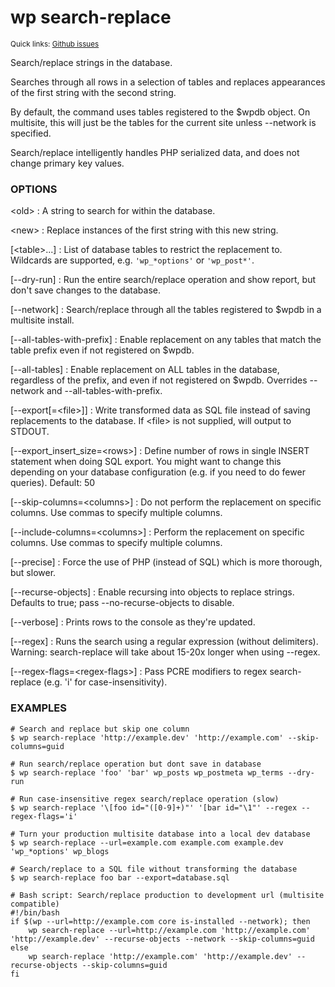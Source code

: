 # wp search-replace

<small>Quick links: <a href="https://github.com/issues?q=is%3Aopen+label%3Acommand%3Asearch-replace+sort%3Aupdated-desc+org%3Awp-cli">Github issues</a></small>

Search/replace strings in the database.

Searches through all rows in a selection of tables and replaces
appearances of the first string with the second string.

By default, the command uses tables registered to the $wpdb object. On
multisite, this will just be the tables for the current site unless
\--network is specified.

Search/replace intelligently handles PHP serialized data, and does not
change primary key values.

### OPTIONS

&lt;old&gt;
: A string to search for within the database.

&lt;new&gt;
: Replace instances of the first string with this new string.

[&lt;table&gt;...]
: List of database tables to restrict the replacement to. Wildcards are
supported, e.g. `'wp_*options'` or `'wp_post*'`.

[\--dry-run]
: Run the entire search/replace operation and show report, but don't save
changes to the database.

[\--network]
: Search/replace through all the tables registered to $wpdb in a
multisite install.

[\--all-tables-with-prefix]
: Enable replacement on any tables that match the table prefix even if
not registered on $wpdb.

[\--all-tables]
: Enable replacement on ALL tables in the database, regardless of the
prefix, and even if not registered on $wpdb. Overrides --network
and --all-tables-with-prefix.

[\--export[=&lt;file&gt;]]
: Write transformed data as SQL file instead of saving replacements to
the database. If &lt;file&gt; is not supplied, will output to STDOUT.

[\--export_insert_size=&lt;rows&gt;]
: Define number of rows in single INSERT statement when doing SQL export.
You might want to change this depending on your database configuration
(e.g. if you need to do fewer queries). Default: 50

[\--skip-columns=&lt;columns&gt;]
: Do not perform the replacement on specific columns. Use commas to
specify multiple columns.

[\--include-columns=&lt;columns&gt;]
: Perform the replacement on specific columns. Use commas to
specify multiple columns.

[\--precise]
: Force the use of PHP (instead of SQL) which is more thorough,
but slower.

[\--recurse-objects]
: Enable recursing into objects to replace strings. Defaults to true;
pass --no-recurse-objects to disable.

[\--verbose]
: Prints rows to the console as they're updated.

[\--regex]
: Runs the search using a regular expression (without delimiters).
Warning: search-replace will take about 15-20x longer when using --regex.

[\--regex-flags=&lt;regex-flags&gt;]
: Pass PCRE modifiers to regex search-replace (e.g. 'i' for case-insensitivity).

### EXAMPLES

    # Search and replace but skip one column
    $ wp search-replace 'http://example.dev' 'http://example.com' --skip-columns=guid

    # Run search/replace operation but dont save in database
    $ wp search-replace 'foo' 'bar' wp_posts wp_postmeta wp_terms --dry-run

    # Run case-insensitive regex search/replace operation (slow)
    $ wp search-replace '\[foo id="([0-9]+)"' '[bar id="\1"' --regex --regex-flags='i'

    # Turn your production multisite database into a local dev database
    $ wp search-replace --url=example.com example.com example.dev 'wp_*options' wp_blogs

    # Search/replace to a SQL file without transforming the database
    $ wp search-replace foo bar --export=database.sql

    # Bash script: Search/replace production to development url (multisite compatible)
    #!/bin/bash
    if $(wp --url=http://example.com core is-installed --network); then
        wp search-replace --url=http://example.com 'http://example.com' 'http://example.dev' --recurse-objects --network --skip-columns=guid
    else
        wp search-replace 'http://example.com' 'http://example.dev' --recurse-objects --skip-columns=guid
    fi


